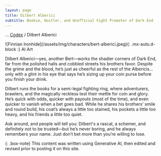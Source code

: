 ```yaml
---
layout: page
title: Dilbert Alberici
subtitle: Bookie, Hustler, and Unofficial Fight Promoter of Dark End
---
```

<span class="breadcrumbs" markdown="1">... [Codex](/codex) / Dilbert Alberici</span>
<div class="position-placeholder" markdown="1">
![Finnian Ironhide](/assets/img/characters/bert-alberici.jpeg){: .mx-auto.d-block :}
<span class="ai-img">AI Art</span>
</div>

Dilbert Alberici—yes, another Bert—works the shadier corners of Dark End, far from the polished halls and cobbled streets his brothers favor. Despite the grime and the blood, he’s just as cheerful as the rest of the Albericis… only with a glint in his eye that says he’s sizing up your coin purse before you finish your drink.

Dilbert runs the books for a semi-legal fighting ring, where adventurers, brawlers, and the magically reckless test their mettle for coin and glory. He’s quick with odds, quicker with payouts (most of the time), and even quicker to vanish when a bet goes bad. While he shares his brothers’ smile and round build, his coat’s always a little too stained, his pockets a little too heavy, and his friends a little too quiet.

Ask around, and people will tell you: Dilbert's a rascal, a schemer, and definitely not to be trusted—but he’s never boring, and he always remembers your name. Just don’t bet more than you’re willing to lose.

{: .box-note}
This content was written using Generative AI, then edited and revised prior to posting it on this site.